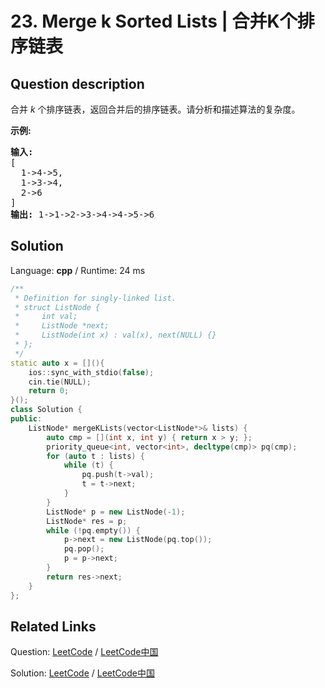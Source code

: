 # 23. Merge k Sorted Lists | 合并K个排序链表

## Question description

<!--If you want to use the English description, use <p>Merge <em>k</em> sorted linked lists and return it as one sorted list. Analyze and describe its complexity.</p>

<p><strong>Example:</strong></p>

<pre>
<strong>Input:</strong>
[
&nbsp; 1-&gt;4-&gt;5,
&nbsp; 1-&gt;3-&gt;4,
&nbsp; 2-&gt;6
]
<strong>Output:</strong> 1-&gt;1-&gt;2-&gt;3-&gt;4-&gt;4-&gt;5-&gt;6
</pre>
 instead-->
<p>合并&nbsp;<em>k&nbsp;</em>个排序链表，返回合并后的排序链表。请分析和描述算法的复杂度。</p>

<p><strong>示例:</strong></p>

<pre><strong>输入:</strong>
[
&nbsp; 1-&gt;4-&gt;5,
&nbsp; 1-&gt;3-&gt;4,
&nbsp; 2-&gt;6
]
<strong>输出:</strong> 1-&gt;1-&gt;2-&gt;3-&gt;4-&gt;4-&gt;5-&gt;6</pre>




## Solution

Language: **cpp**  /  Runtime: 24 ms

```cpp
/**
 * Definition for singly-linked list.
 * struct ListNode {
 *     int val;
 *     ListNode *next;
 *     ListNode(int x) : val(x), next(NULL) {}
 * };
 */
static auto x = [](){
    ios::sync_with_stdio(false);
    cin.tie(NULL);
    return 0;
}();
class Solution {
public:
    ListNode* mergeKLists(vector<ListNode*>& lists) {
        auto cmp = [](int x, int y) { return x > y; };
        priority_queue<int, vector<int>, decltype(cmp)> pq(cmp);
        for (auto t : lists) {
            while (t) {
                pq.push(t->val);
                t = t->next;
            }
        }
        ListNode* p = new ListNode(-1);
        ListNode* res = p;
        while (!pq.empty()) {
            p->next = new ListNode(pq.top());
            pq.pop();
            p = p->next;
        }
        return res->next;
    }
};
```



## Related Links

Question: [LeetCode](https://leetcode.com/problems/merge-k-sorted-lists/description/)  /  [LeetCode中国](https://leetcode-cn.com/problems/merge-k-sorted-lists/description/)

Solution: [LeetCode](https://leetcode.com/articles/merge-k-sorted-lists/)  /  [LeetCode中国](https://leetcode-cn.com/articles/merge-k-sorted-lists/)